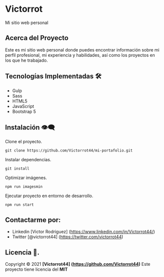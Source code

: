 # Victorrot

Mi sitio web personal

## Acerca del Proyecto

Este es mi sitio web personal donde puedes encontrar información sobre mi perfil profesional, mi experiencia y habilidades, así como los proyectos en los que he trabajado.

## Tecnologías Implementadas :hammer_and_wrench:

- Gulp
- Sass
- HTML5
- JavaScript
- Bootstrap 5

## Instalación :eye_speech_bubble:

Clone el proyecto.

```
git clone https://github.com/Victorrot44/mi-portafolio.git
```

Instalar dependencias.

```
git install
```

Optimizar imágenes.

```
npm run imagesmin
```

Ejecutar proyecto en entorno de desarrollo.

```
npm run start
```

## Contactarme por:

- Linkedin [Victor Rodriguez] (https://www.linkedin.com/in/Victorrot44/)
- Twitter [@victorrot44] (https://twitter.com/victorrot44)

## Licencia :page_with_curl:.

Copyright &copy; 2021 **[Victorrot44] (https://github.com/Victorrot44)**
Este proyecto tiene licencia del **MIT**
